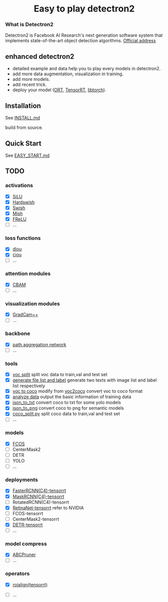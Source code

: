 # <center>Easy to play detectron2</center>

### What is Detectron2

Detectron2 is Facebook AI Research's next generation software system that implements state-of-the-art object detection algorithms. [Official address](https://github.com/facebookresearch/detectron2)

## enhanced detectron2

- detailed example and data help you to play every models in detectron2.
- add more data augmentation, visualization in training.
- add more models.
- add recent trick.
- deploy your model ([ORT](https://github.com/microsoft/onnxruntime), [TensorRT](https://github.com/NVIDIA/TensorRT), [libtorch](https://pytorch.org/get-started/locally/)).

## Installation

See [INSTALL.md](https://github.com/facebookresearch/detectron2/blob/master/INSTALL.md)

build from source.

## Quick Start

See [EASY_START.md](EASY_START.md)

## TODO

### activations

- [x] [SiLU](./detectron2/layers/README.md)
- [x] [Hardswish](./detectron2/layers/README.md)
- [x] [Swish](./detectron2/layers/README.md)
- [x] [Mish](./detectron2/layers/README.md)
- [x] [FReLU](./detectron2/layers/README.md)
- [ ] ...

### loss functions

- [x] [diou](./detectron2/layers/README.md)
- [x] [ciou](./detectron2/layers/README.md)
- [ ] ...

### attention modules

- [x] [CBAM](./detectron2/layers/README.md)
- [ ] ...

### visualization modules

- [x] [GradCam++](./detectron2/engine/README.md)
- [ ] ...

### backbone

- [x] [path aggregation network](./detectron2/modeling/backbone/README.md)
- [ ] ...

### tools

- [x] [voc split](./tools/data/README.md) split voc data to train,val and test set
- [x] [generate file list and label](./tools/data/README.md) generate two texts with image list and label list respectively
- [x] [voc to coco](./tools/data/README.md) modify from [voc2coco](https://github.com/yukkyo/voc2coco) convert voc to coco format
- [x] [analyze data](./tools/data/README.md) output the basic information of training data
- [x] [json_to_txt](./tools/data/README.md) convert coco to txt for some yolo models
- [x] [json_to_png](./tools/data/README.md) convert coco to png for semantic models
- [x] [coco_split.py](./tools/data/README.md) split coco data to train,val and test set
- [ ] ...

### models

- [x] [FCOS](./detectron2/modeling/meta_arch/README.md)
- [ ] CenterMask2
- [ ] DETR
- [ ] YOLO
- [ ] ...

### deployments

- [x] [FasterRCNN(C4)-tensorrt](https://github.com/wang-xinyu/tensorrtx/tree/master/rcnn)
- [x] [MaskRCNN(C4)-tensorrt](https://github.com/wang-xinyu/tensorrtx/tree/master/rcnn)
- [ ] RotatedRCNN(C4)-tensorrt
- [x] [RetinaNet-tensorrt](https://github.com/NVIDIA/retinanet-examples) refer to NVIDIA
- [ ] FCOS-tensorrt
- [ ] CenterMask2-tensorrt
- [x] [DETR-tensorrt](https://github.com/wang-xinyu/tensorrtx/tree/master/detr)
- [ ] ...

### model compress

- [x] [ABCPruner](https://github.com/freedenS/enhanced_detectron2/blob/abcpruner/tools/abcpruner/README.md)
- [ ] ...

### operators

- [x] [roialign(tensorrt)](https://github.com/wang-xinyu/tensorrtx/blob/master/rcnn/RoiAlignPlugin.h)
- [ ] ...

